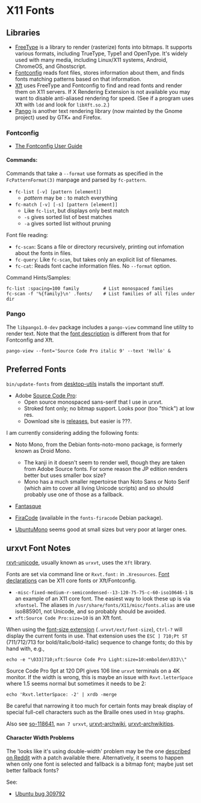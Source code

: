 X11 Fonts
=========

Libraries
---------

* [FreeType][] is a library to render (rasterize) fonts into bitmaps.
  It supports various formats, including TrueType, Type1 and OpenType.
  It's widely used with many media, including Linux/X11 systems,
  Android, ChromeOS, and Ghostscript.
* [Fontconfig][] reads font files, stores information about them, and
  finds fonts matching patterns based on that information.
* [Xft][] uses FreeType and Fontconfig to find and read fonts and
  render them on X11 servers. If X Rendering Extension is not
  available you may want to disable anti-aliased rendering for speed.
  (See if a program uses Xft with `ldd` and look for `libXft.so.2`.)
* [Pango][] is another text rendering library (now mainted by the
  Gnome project) used by GTK+ and Firefox.

### Fontconfig

* [The Fontconfig User Guide][fc-user]

#### Commands:

Commands that take a `--format` use formats as specified in the
`FcPatternFormat(3)` manpage and parsed by `fc-pattern`.

* `fc-list [-v] [pattern [element]]`
  - _pattern_ may be `:` to match everything
* `fc-match [-v] [-s] [pattern [element]]`
  - Like `fc-list`, but displays only best match
  - `-s` gives sorted list of best matches
  - `-a` gives sorted list without pruning

Font file reading:
* `fc-scan`: Scans a file or directory recursively, printing out infomation
  about the fonts in files.
* `fc-query`: Like `fc-scan`, but takes only an explicit list of filenames.
* `fc-cat`: Reads font cache information files. No `--format` option.

Command Hints/Samples:

    fc-list :spacing=100 family         # List monospaced families
    fc-scan -f '%{family}\n' .fonts/    # List families of all files under dir

### Pango

The `libpango1.0-dev` package includes a `pango-view` command line
utility to render text. Note that the [font description][pango-fontdesc]
is different from that for Fontconfig and Xft.

    pango-view --font='Source Code Pro italic 9' --text 'Hello' &


Preferred Fonts
---------------

`bin/update-fonts` from [desktop-utils] installs the important stuff.

* Adobe [Source Code Pro][scp]:  
  - Open source monospaced sans-serif that I use in urxvt.
  - Stroked font only; no bitmap support. Looks poor (too "thick") at
    low res.
  - Download site is [releases][scp-releases], but easier is ???.

I am currently considering adding the following fonts:

* Noto Mono, from the Debian fonts-noto-mono package, is formerly
  known as Droid Mono.
  - The kanji in it doesn't seem to render well, though they are taken
    from Adobe Source fonts. For some reason the JP edition renders
    better but uses smaller box size?
  - Mono has a much smaller repertoirse than Noto Sans or Noto Serif
    (which aim to cover all living Unicode scripts) and so should
    probably use one of those as a fallback.

* [Fantasque](https://github.com/belluzj/fantasque-sans)

* [FiraCode](https://github.com/tonsky/FiraCode/wiki)
  (available in the `fonts-firacode` Debian package).

* [UbuntuMono](https://design.ubuntu.com/font/) seems good at small
  sizes but very poor at larger ones.


urxvt Font Notes
----------------

[rxvt-unicode], usually known as `urxvt`, uses the `Xft` library.

Fonts are set via command line or `Rxvt.font:` in `.Xresources`. [Font
declarations][urxvt-fontdec] can be X11 core fonts or Xft/Fontconfig.
* `-misc-fixed-medium-r-semicondensed--13-120-75-75-c-60-iso10646-1`
  is an example of an X11 core font. The easiest way to look these up
  is via `xfontsel`. The aliases in `/usr/share/fonts/X11/misc/fonts.alias`
  are use iso885901, not Unicode, and so probably should be avoided.
* `xft:Source Code Pro:size=10` is an Xft font.

When using the [font-size extension][urxvt-fontsize]
(`.urxvt/ext/font-size`), `Ctrl-?` will display the current fonts in
use. That extension uses the `ESC ] 710;Pt ST` (711/712/713 for
bold/italic/bold-italic) sequence to change fonts; do this by hand
with, e.g.,

    echo -e "\033]710;xft:Source Code Pro Light:size=10:embolden\033\\"

Source Code Pro 9pt at 120 DPI gives 106 line `urxvt` terminals on a
4K monitor. If the width is wrong, this is maybe an issue with
`Rxvt.letterSpace` where 1.5 seems normal but sometimes it needs to be 2:

    echo 'Rxvt.letterSpace: -2' | xrdb -merge

Be careful that narrowing it too much for certain fonts may break
display of special full-cell characters such as the Braille ones used
in `htop` graphs.

Also see [so-118641], `man 7 urxvt`, [urxvt-archwiki], [urxvt-archwikitips].

#### Character Width Problems

The 'looks like it's using double-width' problem may be the one
[described on Reddit][r/urxvt-glyphs] with a patch available there.
Alternatively, it seems to happen when only one font is selected and
fallback is a bitmap font; maybe just set better fallback fonts?

See:
- [Ubuntu bug 309792](https://bugs.launchpad.net/ubuntu/+source/rxvt-unicode/+bug/309792)



[Fontconfig]: https://freedesktop.org/wiki/Software/fontconfig/
[FreeType]: https://en.wikipedia.org/wiki/FreeType
[Pango]: https://en.wikipedia.org/wiki/Pango
[Xft]: https://freedesktop.org/wiki/Software/Xft/
[desktop-utils]: https://github.com/0cjs/desktop-utils
[fc-user]: https://www.freedesktop.org/software/fontconfig/fontconfig-user.html
[pango-fontdesc]: https://developer.gnome.org/pygtk/stable/class-pangofontdescription.html
[r/urxvt-glyphs]: https://www.reddit.com/r/urxvt/comments/5nshat/glyphs_yes_again/
[rxvt-unicode]: http://software.schmorp.de/pkg/rxvt-unicode.html
[scp-releases]: https://github.com/adobe-fonts/source-code-pro/releases
[scp]: https://en.wikipedia.org/wiki/Source_Code_Pro
[so-118641]: https://unix.stackexchange.com/q/118641/10489
[urxvt-archwiki]: https://wiki.archlinux.org/index.php/Rxvt-unicode
[urxvt-archwikitips]: https://wiki.archlinux.org/index.php/Rxvt-unicode/Tips_and_tricks
[urxvt-fontdec]: https://wiki.archlinux.org/index.php/Rxvt-unicode#Font_declaration_methods
[urxvt-fontsize]: https://github.com/majutsushi/urxvt-font-size
